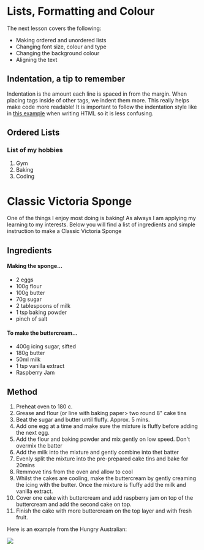 
<html>
	<head>
	  <title>Lists</title>	
	</head>
	<body>
		<h1>Lists, Formatting and Colour</h1>
	 	<p>The next lesson covers the following:</p>
	 	<ul>
	 		<li>Making ordered and unordered lists</li>
			<li>Changing font size, colour and type</li>
	 		<li>Changing the background colour</li>
	 		<li>Aligning the text</li>
		</ul>
         	<h2>Indentation, a tip to remember</h2>
       		<p>Indentation is the amount each line is spaced in from the margin. When placing tags inside of other tags, we indent them more. This really helps make code more readable! It is important to follow the indentation style like in <a href="https://www.codecademy.com/en/courses/web-beginner-en-y2Yjd/0/2?curriculum_id=50579fb998b470000202dc8b">this example</a> when writing HTML so it is less confusing.</p>
    		<h2>Ordered Lists</h2>
    		<h3>List of my hobbies</h3>
		<ol>
		   	<li>Gym</li>
		   	<li>Baking</li>
		   	<li>Coding</li>
		</ol>
		<h1>Classic Victoria Sponge</h1>
	        <p>One of the things I enjoy most doing is baking! As always I am applying my learning to my interests. Below you will find a list of ingredients and simple instruction to make a Classic Victoria Sponge</p>
	        <h2>Ingredients</h2>
	        <h4>Making the sponge...</h4>
	        <ul>
	       		<li>2 eggs</li>
	        	<li>100g flour</li>
	        	<li>100g butter</li>
	        	<li>70g sugar</li>
	        	<li>2 tablespoons of milk</li>
	        	<li>1 tsp baking powder</li>
	        	<li>pinch of salt</li>
	    	</ul>
	    	<h4>To make the buttercream...</h4>
	  	<ul>
	       		<li>400g icing sugar, sifted</li>
	        	<li>180g butter</li>
	        	<li>50ml milk</li>
	        	<li>1 tsp vanilla extract</li>
	       		<li>Raspberry Jam</li>
	   	</ul>
	    	<h2>Method</h2>
	    	<ol>
	        	<li>Preheat oven to 180 c.</li>
	        	<li>Grease and flour (or line with baking paper> two round 8" cake tins</li>
	        	<li>Beat the sugar and butter until fluffy. Approx. 5 mins.</li>
	        	<li>Add one egg at a time and make sure the mixture is fluffy before adding the next egg.</li>
	        	<li>Add the flour and baking powder and mix gently on low speed. Don't overmix the batter</li>
	        	<li>Add the milk into the mixture and gently combine into thet batter</li>
	        	<li>Evenly split the mixture into the pre-prepared cake tins and bake for 20mins</li>
	        	<li>Remmove tins from the oven and allow to cool</li>
	        	<li>Whilst the cakes are cooling, make the buttercream by gently creaming the icing with the butter. Once the mixture is fluffy add the milk and vanilla extract.</li>
	        	<li>Cover one cake with buttercream and add raspberry jam on top of the buttercream and add the second cake on top.</li>
	       		<li>Finish the cake with more buttercream on the top layer and with fresh fruit.</li>
	  	</ol>
	  	<p>Here is an example from the Hungry Australian:</p>
	  	<a href="https://hungryaustralian.com">
	       		<img src="https://hungryaustralian.com/wp-content/uploads/2013/12/DSC_032111.jpg" />
	  	</a>
	</body>
</html>
